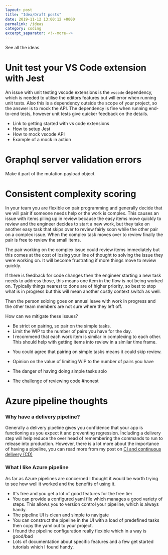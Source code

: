 ```yaml
---
layout: post
title: "Idea/Draft posts"
date: 2019-11-12 13:00:12 +0000
permalink: /ideas
category: coding
excerpt_separator: <!--more-->
---
```


See all the ideas.

<!--more-->

# Unit test your VS Code extension with Jest

An issue with unit testing vscode extensions is the `vscode` dependency, which is needed to utilise the editors features but will error when running unit tests. Also this is a dependency outside the scope of your project, so the answer is to mock the API.
The dependency is fine when running end-to-end tests, however unit tests give quicker feedback on the details.

- Link to getting started with vs code extensions
- How to setup Jest
- How to mock vscode API
- Example of a mock in action

# Graphql server validation errors

Make it part of the mutation payload object.

# Consistent complexity scoring

In your team you are flexible on pair programming and generally decide that we will pair if someone needs help or the work is complex. This causes an issue with items piling up in review because the easy items move quickly to review and the engineer decides to start a new work, but they take on another easy task that skips over to review fairly soon while the other pair on a complex issue. When the complex task moves over to review finally the pair is free to review the small items.

The pair working on the complex issue could review items immediately but this comes at the cost of losing your line of thought to solving the issue they were working on. It will become frustrating if more things move to review quickly.

If there is feedback for code changes then the engineer starting a new task needs to address those, this means one item in the flow is not being worked on. Typically things nearest to done are of higher priority, so best to stop what is in progress but this will mean another costly context switch as well.

Then the person soloing goes on annual leave with work in progress and the other team members are not sure where they left off.

How can we mitigate these issues?

- Be strict on pairing, so pair on the simple tasks.
- Limit the WIP to the number of pairs you have for the day.
- I recommend that each work item is similar in complexing to each other. This should help with getting items into review in a similar time frame.

* You could agree that pairing on simple tasks means it could skip review.

* Opinion on the value of limiting WIP to the number of pairs you have
* The danger of having doing simple tasks solo
* The challenge of reviewing code #honest

# Azure pipeline thoughts

### Why have a delivery pipeline?

Generally a delivery pipeline gives you confidence that your app is functioning as you expect it and preventing regression. Including a delivery step will help reduce the over head of remembering the commands to run to release into production. However, there is a lot more about the importance of having a pipeline, you can read more from my post on [CI and continuous delivery (CD)](/continuous-integration-delivery-deployment)

### What I like Azure pipeline

As far as Azure pipelines are concerned I thought it would be worth trying to see how well it worked and the benefits of using it.

- It's free and you get a lot of good features for the free tier
- You can provide a configured yaml file which manages a good variety of steps. This allows you to version control your pipeline, which is always handy.
- The pipeline UI is clean and simple to navigate
- You can construct the pipeline in the UI with a load of predefined tasks then copy the yaml out to your project.
- I found the pipeline configuration really flexible which in a way is good/bad
- Lots of documentation about specific features and a few get started tutorials which I found handy.
